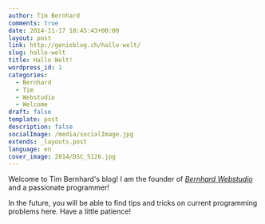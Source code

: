 ```yaml
---
author: Tim Bernhard
comments: true
date: 2014-11-17 18:45:43+00:00
layout: post
link: http://genieblog.ch/hallo-welt/
slug: hallo-welt
title: Hallo Welt!
wordpress_id: 1
categories:
  - Bernhard 
  - Tim 
  - Webstudio 
  - Welcome
draft: false
template: post
description: false
socialImage: /media/socialImage.jpg
extends: _layouts.post
language: en
cover_image: 2014/DSC_5126.jpg
---
```


Welcome to Tim Bernhard's blog! I am the founder of _[Bernhard Webstudio](http://bernhard-webstudio.ch)_ and a passionate programmer!

In the future, you will be able to find tips and tricks on current programming problems here.
Have a little patience!
